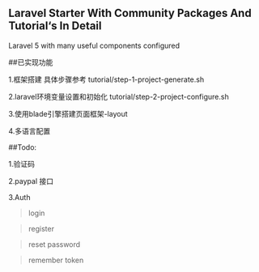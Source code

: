 ## Laravel Starter With Community Packages And  Tutorial‘s In Detail

Laravel 5 with many useful components configured






##已实现功能

1.框架搭建   具体步骤参考   tutorial/step-1-project-generate.sh

2.laravel环境变量设置和初始化 tutorial/step-2-project-configure.sh

3.使用blade引擎搭建页面框架-layout

4.多语言配置

##Todo:

1.验证码

2.paypal 接口

3.Auth
> login

> register

> reset password

> remember token





